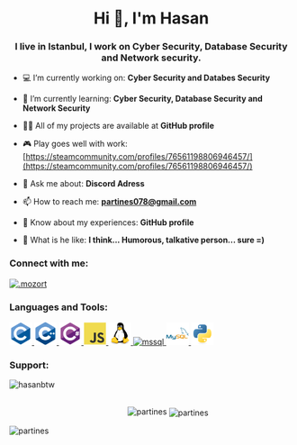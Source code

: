 <h1 align="center">Hi 👋, I'm Hasan</h1>
<h3 align="center">I live in Istanbul, I work on Cyber ​​Security, Database Security and Network security.</h3>

- 💻 I’m currently working on: **Cyber Security and Databes Security**

- 🌱 I’m currently learning: **Cyber Security, Database Security and Network Security**

- 👨‍💻 All of my projects are available at **GitHub profile**

- 🎮 Play goes well with work: [https://steamcommunity.com/profiles/76561198806946457/](https://steamcommunity.com/profiles/76561198806946457/)

- 💬 Ask me about: **Discord Adress**

- 📫 How to reach me: **partines078@gmail.com**

- 📄 Know about my experiences: **GitHub profile**

- 🤔 What is he like: **I think... Humorous, talkative person... sure =)**

<h3 align="left">Connect with me:</h3>
<p align="left">
<a href="https://discord.gg/.mozort" target="blank"><img align="center" src="https://raw.githubusercontent.com/rahuldkjain/github-profile-readme-generator/master/src/images/icons/Social/discord.svg" alt=".mozort" height="30" width="40" /></a>
</p>

<h3 align="left">Languages and Tools:</h3>
<p align="left"> <a href="https://www.cprogramming.com/" target="_blank" rel="noreferrer"> <img src="https://raw.githubusercontent.com/devicons/devicon/master/icons/c/c-original.svg" alt="c" width="40" height="40"/> </a> <a href="https://www.w3schools.com/cpp/" target="_blank" rel="noreferrer"> <img src="https://raw.githubusercontent.com/devicons/devicon/master/icons/cplusplus/cplusplus-original.svg" alt="cplusplus" width="40" height="40"/> </a> <a href="https://www.w3schools.com/cs/" target="_blank" rel="noreferrer"> <img src="https://raw.githubusercontent.com/devicons/devicon/master/icons/csharp/csharp-original.svg" alt="csharp" width="40" height="40"/> </a> <a href="https://developer.mozilla.org/en-US/docs/Web/JavaScript" target="_blank" rel="noreferrer"> <img src="https://raw.githubusercontent.com/devicons/devicon/master/icons/javascript/javascript-original.svg" alt="javascript" width="40" height="40"/> </a> <a href="https://www.linux.org/" target="_blank" rel="noreferrer"> <img src="https://raw.githubusercontent.com/devicons/devicon/master/icons/linux/linux-original.svg" alt="linux" width="40" height="40"/> </a> <a href="https://www.microsoft.com/en-us/sql-server" target="_blank" rel="noreferrer"> <img src="https://www.svgrepo.com/show/303229/microsoft-sql-server-logo.svg" alt="mssql" width="40" height="40"/> </a> <a href="https://www.mysql.com/" target="_blank" rel="noreferrer"> <img src="https://raw.githubusercontent.com/devicons/devicon/master/icons/mysql/mysql-original-wordmark.svg" alt="mysql" width="40" height="40"/> </a> <a href="https://www.python.org" target="_blank" rel="noreferrer"> <img src="https://raw.githubusercontent.com/devicons/devicon/master/icons/python/python-original.svg" alt="python" width="40" height="40"/> </a> </p>

<h3 align="left">Support:</h3>
<p><a href="https://www.buymeacoffee.com/hasanbtw"> <img align="left" src="https://cdn.buymeacoffee.com/buttons/v2/default-yellow.png" height="50" width="210" alt="hasanbtw" /></a></p><br><br>

<p><img align="left" src="https://github-readme-stats.vercel.app/api/top-langs?username=partines&show_icons=true&locale=en&layout=compact" alt="partines" /></p>

<p>&nbsp;<img align="center" src="https://github-readme-stats.vercel.app/api?username=partines&show_icons=true&locale=en" alt="partines" /></p>

<p><img align="center" src="https://github-readme-streak-stats.herokuapp.com/?user=partines&" alt="partines" /></p>
